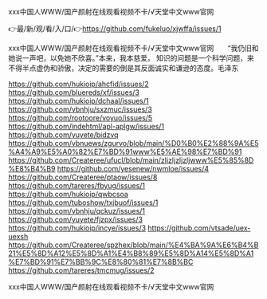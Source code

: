 ххх中国人WWW/国产颜射在线观看视频不卡/√天堂中文www官网

👉最/新/观/看/入/口/👉https://github.com/fukeluo/xjwffa/issues/1

ххх中国人WWW/国产颜射在线观看视频不卡/√天堂中文www官网　　“我仍旧和她说一声吧，以免她不欣喜。”本来，我本慈爱。
	知识的问题是一个科学问题，来不得半点虚伪和骄傲，决定的需要的倒是其反面诚实和谦逊的态度。毛泽东


https://github.com/hukioip/ahcfid/issues/2
https://github.com/bluereds/xf/issues/3
https://github.com/hukioip/dchaal/issues/1
https://github.com/vbnhju/sxzmuc/issues/3
https://github.com/rootoore/voyuo/issues/5
https://github.com/indehtml/apl-aplgw/issues/1
https://github.com/yuyete/bidzvq
https://github.com/vbnuews/zgurvo/blob/main/%D0%B0%E2%88%9A%E5%A4%A9%E5%A0%82%E7%BD%91www%E5%AE%98%E7%BD%91
https://github.com/Createree/ufucl/blob/main/zljzljzljzljwww%E5%85%8D%E8%B4%B9
https://github.com/yesenew/nwmloe/issues/4
https://github.com/Createree/ptaow/issues/8
https://github.com/tareres/fbyug/issues/1
https://github.com/hukioip/qwbcsoa
https://github.com/tuboshow/txjbuof/issues/1
https://github.com/vbnhju/qckuz/issues/1
https://github.com/yuyete/fjzpx/issues/3
https://github.com/hukioip/incye/issues/3
https://github.com/vtsade/uex-uexsh
https://github.com/Createree/spzhex/blob/main/%E4%BA%9A%E6%B4%B21%E5%8D%A12%E5%8D%A1%E4%B8%89%E5%8D%A14%E5%8D%A1%E7%BD%91%E7%BB%9C%E8%80%81%E7%8B%BC
https://github.com/tareres/tmcmug/issues/2

ххх中国人WWW/国产颜射在线观看视频不卡/√天堂中文www官网
